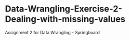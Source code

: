 # Data-Wrangling-Exercise-2-Dealing-with-missing-values
Assignment 2 for Data Wrangling - Springboard
